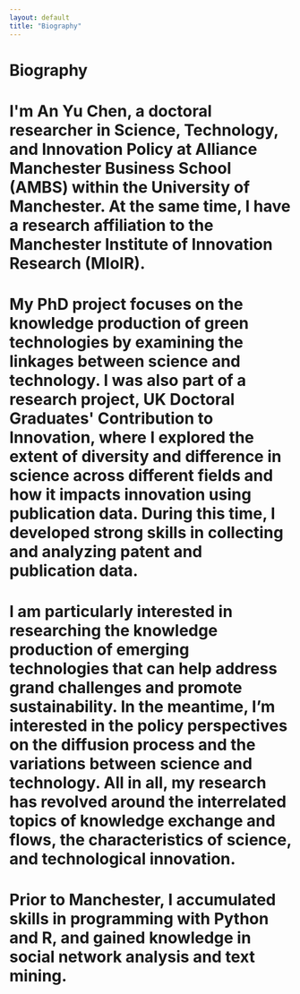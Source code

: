 ```yaml
---
layout: default
title: "Biography"
---
```


# Biography
<h1>
I'm An Yu Chen, a doctoral researcher in Science, Technology, and Innovation Policy at Alliance Manchester Business School (AMBS) within the University of Manchester. At the same time, I have a research affiliation to the Manchester Institute of Innovation Research (MIoIR). 
<h1>
My PhD project focuses on the knowledge production of green technologies by examining the linkages between science and technology. I was also part of a research project, UK Doctoral Graduates' Contribution to Innovation, where I explored the extent of diversity and difference in science across different fields and how it impacts innovation using publication data. During this time, I developed strong skills in collecting and analyzing patent and publication data.
<h1>
I am particularly interested in researching the knowledge production of emerging technologies that can help address grand challenges and promote sustainability. In the meantime, I’m interested in the policy perspectives on the diffusion process and the variations between science and technology. All in all, my research has revolved around the interrelated topics of knowledge exchange and flows, the characteristics of science, and technological innovation.
<h1>
Prior to Manchester, I accumulated skills in programming with Python and R, and gained knowledge in social network analysis and text mining.
<h1>

